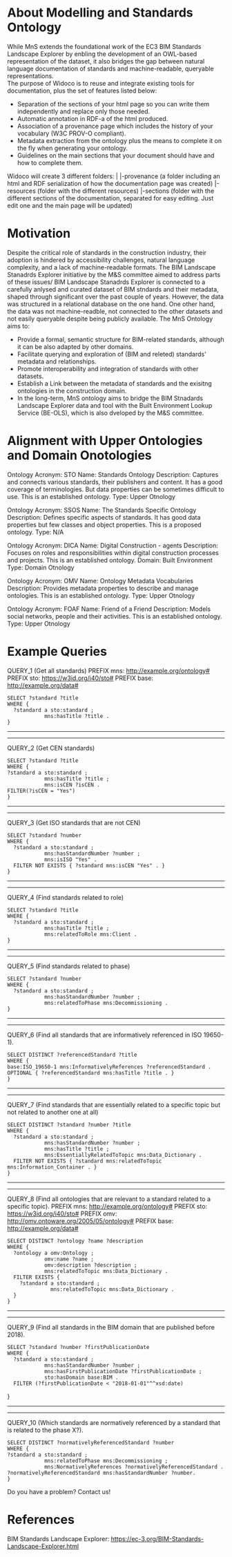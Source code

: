 About Modelling and Standards Ontology
===================
While MnS extends the foundational work of the EC3 BIM Standards Landscape Explorer by enbling the development of an OWL-based representation of the dataset, it also bridges the gap between natural language documentation of standards and machine-readable, queryable representations.  
The purpose of Widoco is to reuse and integrate existing tools for documentation, plus the set of features listed below:
* Separation of the sections of your html page so you can write them independently and replace only those needed.
* Automatic annotation in RDF-a of the html produced.
* Association of a provenance page which includes the history of your vocabulary (W3C PROV-O compliant).
* Metadata extraction from the ontology plus the means to complete it on the fly when generating your ontology.
* Guidelines on the main sections that your document should have and how to complete them.

Widoco will create 3 different folders:
|
|-provenance (a folder including an html and RDF serialization of how the documentation page was created)
|-resources (folder with the different resources)
|-sections (folder with the different sections of the documentation, separated for easy editing. Just edit one and the main page will be updated)


Motivation
==========
Despite the critical role of standards in the construction industry, their adoption is hindered by accessibility challenges, natural language complexity, and a lack of machine-readable formats. The BIM Landscape Stanadrds Explorer initiative by the M&S committee aimed to address parts of these issues/ BIM Landscape Stanadrds Explorer is connected to a carefully anlysed and curated dataset of BIM stndards and their metadata, shaped through significant over the past couple of years. However, the data was structured in a relational database on the one hand. One  other hand, the data was not machine-readble, not connected to the other datasets and not easily queryable despite being publicly available.
The MnS Ontology aims to:

* Provide a formal, semantic structure for BIM-related standards, although it can be also adapted by other domains.
* Facilitate querying and exploration of (BIM and releted) standards' metadata and relationships.
* Promote interoperability and integration of standards with other datasets.
* Establish a Link between the metadata of standards and the exisitng ontologies in the construction domain.
* In the long-term, MnS ontology aims to bridge the BIM Stnadards Landscape Explorer data and tool with the Built Environment Lookup Service (BE-OLS), which is also dveloped by the M&S committee. 

Alignment with Upper Ontologies and Domain Onotologies
==========
Ontology Acronym: STO
Name: Standards Ontology
Description: Captures and connects various standards, their publishers and content. It has a good coverage of terminologies. But data properties can be sometimes difficult to use.
This is an established ontology.
Type: Upper Otnology



Ontology Acronym: SSOS
Name: The Standards Specific Ontology
Description: Defines specific aspects of standards.
It has good data properties but few classes and object properties.
This is a proposed ontology. 
Type: N/A

Ontology Acronym: DICA
Name: Digital Construction - agents
Description: Focuses on roles and responsibilities within digital construction processes and projects.
This is an established ontology.
Domain: Built Environment
Type: Domain Otnology


Ontology Acronym: OMV
Name: Ontology Metadata Vocabularies
Description: Provides metadata properties to describe and manage ontologies.
This is an established ontology. 
Type: Upper Otnology

Ontology Acronym: FOAF
Name: Friend of a Friend
Description: Models social networks, people and their activities.
This is an established ontology.
Type: Upper Otnology

Example Queries
==========
QUERY_1 (Get all standards)
    PREFIX mns: <http://example.org/ontology#>
    PREFIX sto: <https://w3id.org/i40/sto#>
    PREFIX base: <http://example.org/data#>

    SELECT ?standard ?title
    WHERE {
      ?standard a sto:standard ;
                mns:hasTitle ?title .
    }


-------------------------------------------------------------------------------------------------
-------------------------------------------------------------------------------------------------
QUERY_2 (Get CEN standards)

    SELECT ?standard ?title
    WHERE {
    ?standard a sto:standard ;
                mns:hasTitle ?title ;
                mns:isCEN ?isCEN .
    FILTER(?isCEN = "Yes")
    }


-------------------------------------------------------------------------------------------------
-------------------------------------------------------------------------------------------------
QUERY_3 (Get ISO standards that are not CEN)

    SELECT ?standard ?number
    WHERE {
      ?standard a sto:standard ;
                mns:hasStandardNumber ?number ;
                mns:isISO "Yes" .
      FILTER NOT EXISTS { ?standard mns:isCEN "Yes" . }
    }


-------------------------------------------------------------------------------------------------
-------------------------------------------------------------------------------------------------
QUERY_4 (Find standards related to role)

    SELECT ?standard ?title
    WHERE {
      ?standard a sto:standard ;
                mns:hasTitle ?title ;
                mns:relatedToRole mns:Client .
    }
-------------------------------------------------------------------------------------------------
-------------------------------------------------------------------------------------------------
QUERY_5 (Find standards related to phase)

    SELECT ?standard ?number
    WHERE {
      ?standard a sto:standard ;
                mns:hasStandardNumber ?number ;
                mns:relatedToPhase mns:Decommissioning .
    }


-------------------------------------------------------------------------------------------------
-------------------------------------------------------------------------------------------------
QUERY_6 (Find all standards that are informatively referenced in ISO 19650-1).

    SELECT DISTINCT ?referencedStandard ?title
    WHERE {
    base:ISO_19650-1 mns:InformativelyReferences ?referencedStandard .
    OPTIONAL { ?referencedStandard mns:hasTitle ?title . }
    }


-------------------------------------------------------------------------------------------------
-------------------------------------------------------------------------------------------------
QUERY_7 (Find standards that are essentially related to a specific topic but not related to another one at all)
    
    SELECT DISTINCT ?standard ?number ?title
    WHERE {
      ?standard a sto:standard ;
                mns:hasStandardNumber ?number ;
                mns:hasTitle ?title ;
                mns:EssentiallyRelatedToTopic mns:Data_Dictionary .
      FILTER NOT EXISTS { ?standard mns:relatedToTopic mns:Information_Container . }
    }


-------------------------------------------------------------------------------------------------
-------------------------------------------------------------------------------------------------
QUERY_8 (Find all ontologies that are relevant to a standard related to a specific topic). 
    PREFIX mns: <http://example.org/ontology#>
    PREFIX sto: <https://w3id.org/i40/sto#>
    PREFIX omv: <http://omv.ontoware.org/2005/05/ontology#>
    PREFIX base: <http://example.org/data#>
    
    SELECT DISTINCT ?ontology ?name ?description
    WHERE {
      ?ontology a omv:Ontology ;
                omv:name ?name ;
                omv:description ?description ;
                mns:relatedToTopic mns:Data_Dictionary .
      FILTER EXISTS {
        ?standard a sto:standard ;
                  mns:relatedToTopic mns:Data_Dictionary .
      }
    }



-------------------------------------------------------------------------------------------------
-------------------------------------------------------------------------------------------------
QUERY_9 (Find all standards in the BIM domain that are published before 2018). 

    SELECT ?standard ?number ?firstPublicationDate
    WHERE {
      ?standard a sto:standard ;
                mns:hasStandardNumber ?number ;
                mns:hasFirstPublicationDate ?firstPublicationDate ;
                sto:hasDomain base:BIM .
      FILTER (?firstPublicationDate < "2018-01-01"^^xsd:date)
}


-------------------------------------------------------------------------------------------------
-------------------------------------------------------------------------------------------------
QUERY_10 (Which standards are normatively referenced by a standard that is related to the phase X?).

    SELECT DISTINCT ?normativelyReferencedStandard ?number
    WHERE {
    ?standard a sto:standard ;
                mns:relatedToPhase mns:Decommissioning ;
                mns:NormativelyReferences ?normativelyReferencedStandard .
    ?normativelyReferencedStandard mns:hasStandardNumber ?number.
    }

Do you have a problem? Contact us!


References
==========
BIM Standards Landscape Explorer: https://ec-3.org/BIM-Standards-Landscape-Explorer.html
